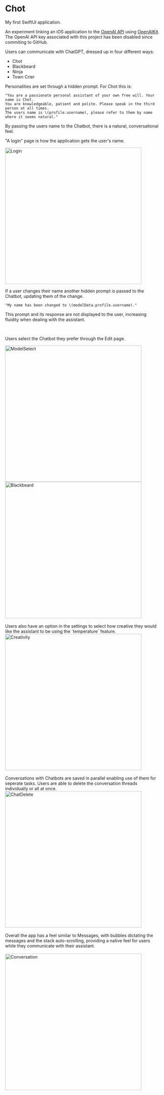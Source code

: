 # Chot

My first SwiftUI application.

An experiment linking an iOS application to the [OpenAI API](https://platform.openai.com/docs/api-reference/introduction) using [OpenAIKit](https://github.com/MarcoDotIO/OpenAIKit).
<br>
The OpenAI API key associated with this project has been disabled since commiting to GitHub.

Users can communicate with ChatGPT, dressed up in four different ways:

- Chot
- Blackbeard
- Ninja
- Town Crier

Personalities are set through a hidden prompt. For Chot this is: 
```
"You are a passionate personal assistant of your own free will. Your name is Chot. 
You are knowledgeable, patient and polite. Please speak in the third person at all times. 
The users name is \(profile.username), please refer to them by name where it seems natural."
```

By passing the users name to the Chatbot, there is a natural, conversational feel.

"A login" page is how the application gets the user's name.


<img width="444" alt="Login" src="https://github.com/Gavriel94/Chot/assets/45106732/626ff026-226a-44bf-bfd8-c9505d91067a">


If a user changes their name another hidden prompt is passed to the Chatbot, updating them of the change.
```
"My name has been changed to \(modelData.profile.username)."
```
This prompt and its response are not displayed to the user, increasing fluidity when dealing with the assistant.

<br>

Users select the Chatbot they prefer through the Edit page.

<img width="444" alt="ModelSelect" src="https://github.com/Gavriel94/Chot/assets/45106732/f84932b5-e8b4-4603-9bce-678ef93f6bf9">
<img width="444" alt="Blackbeard" src="https://github.com/Gavriel94/Chot/assets/45106732/1704b92d-8518-4169-9014-2e4b995cc813">

<br>
<br>
Users also have an option in the settings to select how creative they would like the assistant to be using the `temperature` feature.
<br>
<img width="444" alt="Creativity" src="https://github.com/Gavriel94/Chot/assets/45106732/1d094a39-507a-4d84-b649-60d3f4ca10bc">

<br>
<br>
Conversations with Chatbots are saved in parallel enabling use of them for seperate tasks.
Users are able to delete the conversation threads individually or all at once.
<br>

<img width="444" alt="ChatDelete" src="https://github.com/Gavriel94/Chot/assets/45106732/a0000cc6-2255-4246-8b9e-408e69d29563">

<br>
<br>
Overall the app has a feel similar to Messages, with bubbles dictating the messages and the stack auto-scrolling, providing a native feel for users while they communicate with their assistant.
<br>
<br>
<img width="444" alt="Conversation" src="https://github.com/Gavriel94/Chot/assets/45106732/655fab11-9680-481b-84ca-ff033b6dca87">


